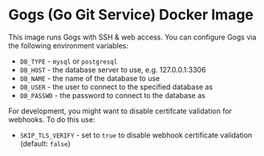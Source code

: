 # Gogs (Go Git Service) Docker Image

This image runs Gogs with SSH & web access. You can configure Gogs via the following
environment variables:

* `DB_TYPE` - `mysql` or `postgresql`
* `DB_HOST` - the database server to use, e.g. 127.0.0.1:3306
* `DB_NAME` - the name of the database to use
* `DB_USER` - the user to connect to the specified database as
* `DB_PASSWD` - the password to connect to the database as

For development, you might want to disable certifcate validation for webhooks. To
do this use:

* `SKIP_TLS_VERIFY` - set to `true` to disable webhook certificate validation (default: `false`)
